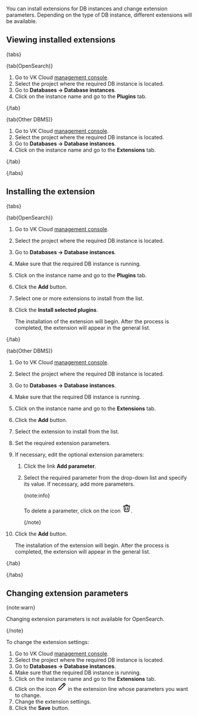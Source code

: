You can install extensions for DB instances and change extension parameters. Depending on the type of DB instance, different extensions will be available.

## Viewing installed extensions

{tabs}

{tab(OpenSearch)}

1. Go to VK Cloud [management console](https://msk.cloud.vk.com/app/en).
1. Select the project where the required DB instance is located.
1. Go to **Databases → Database instances**.
1. Click on the instance name and go to the **Plugins** tab.

{/tab}

{tab(Other DBMS)}

1. Go to VK Cloud [management console](https://msk.cloud.vk.com/app/en).
1. Select the project where the required DB instance is located.
1. Go to **Databases → Database instances**.
1. Click on the instance name and go to the **Extensions** tab.

{/tab}

{/tabs}

## Installing the extension

{tabs}

{tab(OpenSearch)}

1. Go to VK Cloud [management console](https://msk.cloud.vk.com/app/en).
1. Select the project where the required DB instance is located.
1. Go to **Databases → Database instances**.
1. Make sure that the required DB instance is running.
1. Click on the instance name and go to the **Plugins** tab.
1. Click the **Add** button.
1. Select one or more extensions to install from the list.
1. Click the **Install selected plugins**.

   The installation of the extension will begin. After the process is completed, the extension will appear in the general list.

{/tab}

{tab(Other DBMS)}

1. Go to VK Cloud [management console](https://msk.cloud.vk.com/app/en).
1. Select the project where the required DB instance is located.
1. Go to **Databases → Database instances**.
1. Make sure that the required DB instance is running.
1. Click on the instance name and go to the **Extensions** tab.
1. Click the **Add** button.
1. Select the extension to install from the list.
1. Set the required extension parameters.
1. If necessary, edit the optional extension parameters:

   1. Click the link **Add parameter**.
   1. Select the required parameter from the drop-down list and specify its value. If necessary, add more parameters.

      {note:info}

      To delete a parameter, click on the icon ![Trash](./assets/trash-icon.svg "inline").

      {/note}

1. Click the **Add** button.

   The installation of the extension will begin. After the process is completed, the extension will appear in the general list.

{/tab}

{/tabs}

## Changing extension parameters

{note:warn}

Changing extension parameters is not available for OpenSearch.

{/note}

To change the extension settings:

1. Go to VK Cloud [management console](https://msk.cloud.vk.com/app/en).
1. Select the project where the required DB instance is located.
1. Go to **Databases → Database instances**.
1. Make sure that the required DB instance is running.
1. Click on the instance name and go to the **Extensions** tab.
1. Click on the icon ![Pencil](./assets/pencil-icon.svg "inline") in the extension line whose parameters you want to change.
1. Change the extension settings.
1. Click the **Save** button.
